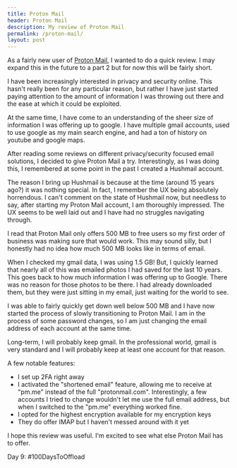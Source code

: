 ```yaml
---
title: Proton Mail
header: Proton Mail
description: My review of Proton Mail
permalink: /proton-mail/
layout: post
---
```


As a fairly new user of <a href="https://protonmail.com/">Proton Mail</a>, I wanted
to do a quick review. I may expand this in the future to a part 2 but for now this
will be fairly short.

I have been increasingly interested in privacy and security online. This hasn't really been for any
particular reason, but rather I have just started paying attention to the amount of information
I was throwing out there and the ease at which it could be exploited.

At the same time, I have come to an understanding of the sheer size of information
I was offering up to google. I have multiple gmail accounts, used to use google as
my main search engine, and had a ton of history on youtube and google maps.

After reading some reviews on different privacy/security focused email solutions, I decided
to give Proton Mail a try. Interestingly, as I was doing this, I remembered at some
point in the past I created a Hushmail account.

The reason I bring up Hushmail is because at the time (around 15 years ago?) it was
nothing special. In fact, I remember the UX being absolutely horrendous. I can't comment
on the state of Hushmail now, but needless to say, after starting my Proton Mail account,
I am thoroughly impressed. The UX seems to be well laid out and I have had no struggles
navigating through.

I read that Proton Mail only offers 500 MB to free users so my first order of business
was making sure that would work. This may sound silly, but I honestly had no idea
how much 500 MB looks like in terms of email.

When I checked my gmail data, I was using 1.5 GB! But, I quickly learned that nearly
all of this was emailed photos I had saved for the last 10 years. This goes back
to how much information I was offering up to Google. There was no reason for those photos
to be there. I had already downloaded them, but they were just sitting in my email,
just waiting for the world to see.

I was able to fairly quickly get down well below 500 MB and I have now started the process of
slowly transitioning to Proton Mail. I am in the process of some password changes, so I
am just changing the email address of each account at the same time.

Long-term, I will probably keep gmail. In the professional world, gmail is very standard
and I will probably keep at least one account for that reason.

A few notable features:

<ul>
  <li>I set up 2FA right away</li>
  <li>I activated the "shortened email" feature, allowing me to receive at "pm.me"
  instead of the full "protonmail.com". Interestingly, a few accounts I tried to
  change wouldn't let me use the full email address, but when I switched to the "pm.me"
  everything worked fine.</li>
  <li>I opted for the highest encryption available for my encryption keys</li>
  <li>They do offer IMAP but I haven't messed around with it yet</li>
</ul>

I hope this review was useful. I'm excited to see what else Proton Mail has to offer.

Day 9: #100DaysToOffload
